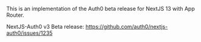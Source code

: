 This is an implementation of the Auth0 beta release for NextJS 13 with App Router.

NextJS-Auth0 v3 Beta release: https://github.com/auth0/nextjs-auth0/issues/1235

